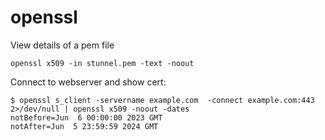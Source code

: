 # openssl


View details of a pem file

    openssl x509 -in stunnel.pem -text -noout


Connect to webserver and show cert:

```
$ openssl s_client -servername example.com  -connect example.com:443 2>/dev/null | openssl x509 -noout -dates
notBefore=Jun  6 00:00:00 2023 GMT
notAfter=Jun  5 23:59:59 2024 GMT
```
